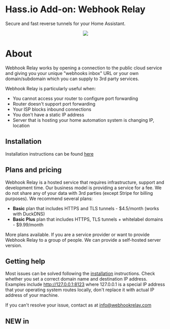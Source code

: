 # Hass.io Add-on: Webhook Relay

Secure and fast reverse tunnels for your Home Assistant.

<p align="center">
    <a href="https://webhookrelay.com/v1/guide/home-automation.html#Home-Assistant" target="_blank"><img src="https://webhookrelay.com/images/hassio-addon.jpeg"></a>
</p>

# About

Webhook Relay works by opening a connection to the public cloud service and giving you your unique "webhooks inbox" URL or your own domain/subdomain which you can supply to 3rd party services.

Webhook Relay is particularly useful when:

* You cannot access your router to configure port forwarding
* Router doesn't support port forwarding
* Your ISP blocks inbound connections
* You don't have a static IP address
* Server that is hosting your home automation system is changing IP, location

## Installation

Installation instructions can be found [here](https://webhookrelay.com/v1/installation/home-assistant)

## Plans and pricing

Webhook Relay is a hosted service that requires infrastructure, support and development time. Our business model is providing a service for a fee. We do not share any of your data with 3rd parties (except Stripe for billing purposes). We recommend several plans:

* **Basic** plan that includes HTTPS and TLS tunnels - $4.5/month (works with DuckDNS)
* **Basic Plus** plan that includes HTTPS, TLS tunnels + whitelabel domains - $9.99/month

More plans available. If you are a service provider or want to provide Webhook Relay to a group of people. We can provide a self-hosted server version.

## Getting help

Most issues can be solved following the [installation](https://webhookrelay.com/v1/installation/home-assistant) instructions. Check whether you set a correct domain name and destination IP address. Examples include http://127.0.0.1:8123 where 127.0.0.1 is a special IP address that your operating system routes locally, don't replace it with actual IP address of your machine. 

If you can't resolve your issue, contact as at info@webhookrelay.com

## NEW in 